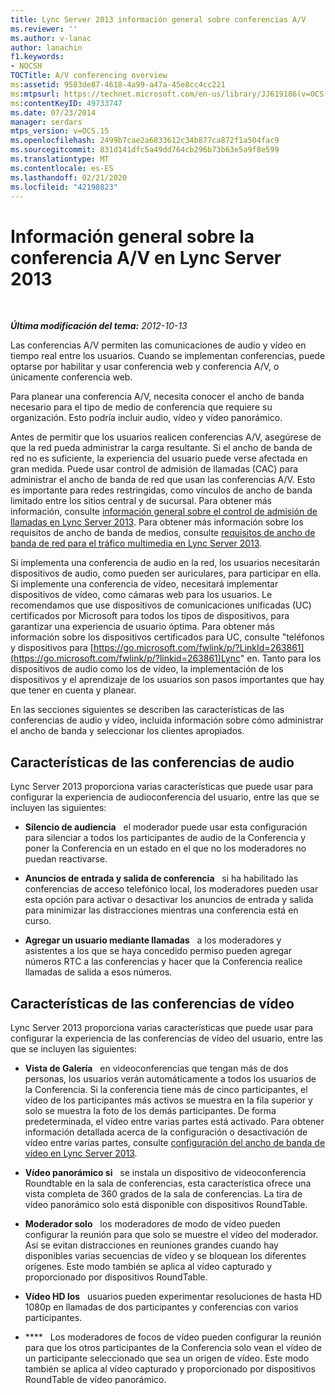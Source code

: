 ```yaml
---
title: Lync Server 2013 información general sobre conferencias A/V
ms.reviewer: ''
ms.author: v-lanac
author: lanachin
f1.keywords:
- NOCSH
TOCTitle: A/V conferencing overview
ms:assetid: 9583de87-4618-4a99-a47a-45e8cc4cc221
ms:mtpsurl: https://technet.microsoft.com/en-us/library/JJ619186(v=OCS.15)
ms:contentKeyID: 49733747
ms.date: 07/23/2014
manager: serdars
mtps_version: v=OCS.15
ms.openlocfilehash: 2499b7cae2a6833612c34b877ca872f1a504fac9
ms.sourcegitcommit: 831d141dfc5a49dd764cb296b73b63e5a9f8e599
ms.translationtype: MT
ms.contentlocale: es-ES
ms.lasthandoff: 02/21/2020
ms.locfileid: "42198823"
---
```

<div data-xmlns="http://www.w3.org/1999/xhtml">

<div class="topic" data-xmlns="http://www.w3.org/1999/xhtml" data-msxsl="urn:schemas-microsoft-com:xslt" data-cs="https://msdn.microsoft.com/">

<div data-asp="https://msdn2.microsoft.com/asp">

# <a name="overview-of-av-conferencing-in-lync-server-2013"></a>Información general sobre la conferencia A/V en Lync Server 2013

</div>

<div id="mainSection">

<div id="mainBody">

<span> </span>

_**Última modificación del tema:** 2012-10-13_

Las conferencias A/V permiten las comunicaciones de audio y vídeo en tiempo real entre los usuarios. Cuando se implementan conferencias, puede optarse por habilitar y usar conferencia web y conferencia A/V, o únicamente conferencia web.

Para planear una conferencia A/V, necesita conocer el ancho de banda necesario para el tipo de medio de conferencia que requiere su organización. Esto podría incluir audio, vídeo y vídeo panorámico.

Antes de permitir que los usuarios realicen conferencias A/V, asegúrese de que la red pueda administrar la carga resultante. Si el ancho de banda de red no es suficiente, la experiencia del usuario puede verse afectada en gran medida. Puede usar control de admisión de llamadas (CAC) para administrar el ancho de banda de red que usan las conferencias A/V. Esto es importante para redes restringidas, como vínculos de ancho de banda limitado entre los sitios central y de sucursal. Para obtener más información, consulte [información general sobre el control de admisión de llamadas en Lync Server 2013](lync-server-2013-overview-of-call-admission-control.md). Para obtener más información sobre los requisitos de ancho de banda de medios, consulte [requisitos de ancho de banda de red para el tráfico multimedia en Lync Server 2013](lync-server-2013-network-bandwidth-requirements-for-media-traffic.md).

Si implementa una conferencia de audio en la red, los usuarios necesitarán dispositivos de audio, como pueden ser auriculares, para participar en ella. Si implemente una conferencia de vídeo, necesitará implementar dispositivos de vídeo, como cámaras web para los usuarios. Le recomendamos que use dispositivos de comunicaciones unificadas (UC) certificados por Microsoft para todos los tipos de dispositivos, para garantizar una experiencia de usuario óptima. Para obtener más información sobre los dispositivos certificados para UC, consulte "teléfonos y dispositivos para [https://go.microsoft.com/fwlink/p/?LinkId=263861](https://go.microsoft.com/fwlink/p/?linkid=263861)Lync" en. Tanto para los dispositivos de audio como los de vídeo, la implementación de los dispositivos y el aprendizaje de los usuarios son pasos importantes que hay que tener en cuenta y planear.

En las secciones siguientes se describen las características de las conferencias de audio y vídeo, incluida información sobre cómo administrar el ancho de banda y seleccionar los clientes apropiados.

<div>

## <a name="audio-conferencing-features"></a>Características de las conferencias de audio

Lync Server 2013 proporciona varias características que puede usar para configurar la experiencia de audioconferencia del usuario, entre las que se incluyen las siguientes:

  - **Silencio de audiencia**   el moderador puede usar esta configuración para silenciar a todos los participantes de audio de la Conferencia y poner la Conferencia en un estado en el que no los moderadores no puedan reactivarse.

  - **Anuncios de entrada y salida de conferencia**   si ha habilitado las conferencias de acceso telefónico local, los moderadores pueden usar esta opción para activar o desactivar los anuncios de entrada y salida para minimizar las distracciones mientras una conferencia está en curso.

  - **Agregar un usuario mediante llamadas**   a los moderadores y asistentes a los que se haya concedido permiso pueden agregar números RTC a las conferencias y hacer que la Conferencia realice llamadas de salida a esos números.

</div>

<div>

## <a name="video-conferencing-features"></a>Características de las conferencias de vídeo

Lync Server 2013 proporciona varias características que puede usar para configurar la experiencia de las conferencias de vídeo del usuario, entre las que se incluyen las siguientes:

  - **Vista de Galería**   en videoconferencias que tengan más de dos personas, los usuarios verán automáticamente a todos los usuarios de la Conferencia. Si la conferencia tiene más de cinco participantes, el vídeo de los participantes más activos se muestra en la fila superior y solo se muestra la foto de los demás participantes. De forma predeterminada, el vídeo entre varias partes está activado. Para obtener información detallada acerca de la configuración o desactivación de vídeo entre varias partes, consulte [configuración del ancho de banda de vídeo en Lync Server 2013](lync-server-2013-configuring-video-bandwidth.md).

  - **Vídeo panorámico si**   se instala un dispositivo de videoconferencia Roundtable en la sala de conferencias, esta característica ofrece una vista completa de 360 grados de la sala de conferencias. La tira de vídeo panorámico solo está disponible con dispositivos RoundTable.

  - **Moderador solo**   los moderadores de modo de vídeo pueden configurar la reunión para que solo se muestre el vídeo del moderador. Así se evitan distracciones en reuniones grandes cuando hay disponibles varias secuencias de vídeo y se bloquean los diferentes orígenes. Este modo también se aplica al vídeo capturado y proporcionado por dispositivos RoundTable.

  - **Vídeo HD los**   usuarios pueden experimentar resoluciones de hasta HD 1080p en llamadas de dos participantes y conferencias con varios participantes.

  - ****   Los moderadores de focos de vídeo pueden configurar la reunión para que los otros participantes de la Conferencia solo vean el vídeo de un participante seleccionado que sea un origen de vídeo. Este modo también se aplica al vídeo capturado y proporcionado por dispositivos RoundTable de vídeo panorámico.

</div>

</div>

<span> </span>

</div>

</div>

</div>

